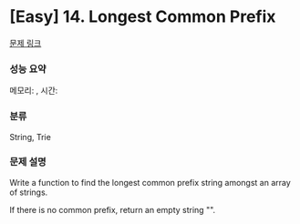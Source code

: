# [Easy] 14. Longest Common Prefix

[문제 링크](https://leetcode.com/problems/add-binary/description/) 

### 성능 요약

메모리: , 시간: 

### 분류

String, Trie

### 문제 설명

<p>Write a function to find the longest common prefix string amongst an array of strings.</p>
<p>If there is no common prefix, return an empty string "".</p>
